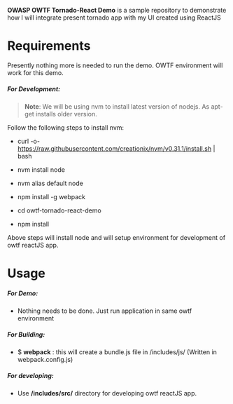 
**OWASP OWTF Tornado-React Demo** is a sample repository to demonstrate how I will integrate present tornado app with my UI created using ReactJS

Requirements
===

Presently nothing more is needed to run the demo. OWTF environment will work for this demo.

##### For Development:

> **Note**: We will be using nvm to install latest version of nodejs. As apt-get installs older version.

Follow the following steps to install nvm:

- curl -o- https://raw.githubusercontent.com/creationix/nvm/v0.31.1/install.sh | bash

- nvm install node

- nvm alias default node

- npm install -g webpack

- cd owtf-tornado-react-demo

- npm install


Above steps will install node and will setup environment for development of owtf reactJS app.

Usage
===

##### For Demo:

- Nothing needs to be done. Just run application in same owtf environment

##### For Building:

- $ **webpack** : this will create a bundle.js file in /includes/js/ (Written in webpack.config.js)

##### For developing:

- Use **/includes/src/** directory for developing owtf reactJS app.




